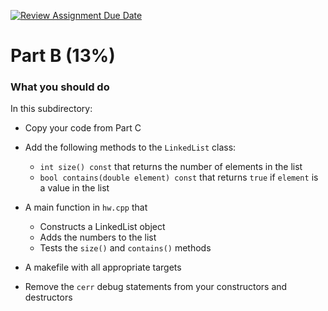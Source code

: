 [![Review Assignment Due Date](https://classroom.github.com/assets/deadline-readme-button-24ddc0f5d75046c5622901739e7c5dd533143b0c8e959d652212380cedb1ea36.svg)](https://classroom.github.com/a/jhvpRjrI)
# Part B (13%)

### What you should do

In this subdirectory:

* Copy your code from Part C

* Add the following methods to the `LinkedList` class:
  - `int size() const` that returns the number of elements in the list
  - `bool contains(double element) const` that returns `true` if `element` is a value in the list

* A main function in `hw.cpp` that
  - Constructs a LinkedList object
  - Adds the numbers to the list
  - Tests the `size()` and `contains()` methods
  
* A makefile with all appropriate targets

* Remove the `cerr` debug statements from your constructors and destructors 


